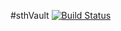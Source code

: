 #sthVault
[![Build Status](https://dev.azure.com/sethv/seth/_apis/build/status/sthVault)](https://dev.azure.com/sethv/seth/_build/latest?definitionId=5)